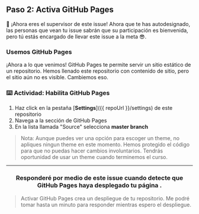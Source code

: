 ## Paso 2: Activa GitHub Pages

:tada: ¡Ahora eres el supervisor de este issue! Ahora que te has autodesignado, las personas que vean tu issue sabrán que su participación es bienvenida, pero tú estás encargado de llevar este issue a la meta :sunglasses:.

### Usemos GitHub Pages

¡Ahora a lo que venimos! GitHub Pages te permite servir un sitio estático de un repositorio. Hemos llenado este repositorio con contenido de sitio, pero el sitio aún no es visible. Cambiemos eso.

### :keyboard: Actividad: Habilita GitHub Pages

1. Haz click en la pestaña [**Settings**]({{ repoUrl }}/settings) de este repositorio
1. Navega a la sección de GitHub Pages
1. En la lista llamada "Source" selecciona **master branch**

> Nota: Aunque puedes ver una opción para escoger un theme, no apliques ningun theme en este momento. Hemos protegido el código para que no puedas hacer cambios involuntarios. Tendrás oportunidad de usar un theme cuando terminemos el curso.

<hr>
<h3 align="center">Responderé por medio de este issue cuando detecte que GitHub Pages haya desplegado tu página .</h3>

> Activar GitHub Pages crea un despliegue de tu repositorio. Me podré tomar hasta un minuto para responder mientras espero el despliegue. 
